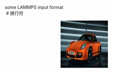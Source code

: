 some LAMMPS input format<br>  # 换行符
<div align=center><img width="150" height="150" src="https://github.com/probao/LAMMPS/blob/master/b17eca8065380cd72529255fa244ad3459828149.jpg"/>
